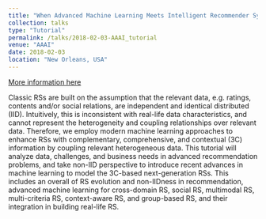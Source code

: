 ```yaml
---
title: "When Advanced Machine Learning Meets Intelligent Recommender Systems"
collection: talks
type: "Tutorial"
permalink: /talks/2018-02-03-AAAI_tutorial
venue: "AAAI"
date: 2018-02-03
location: "New Orleans, USA"
---
```


[More information here](https://sites.google.com/view/lianghu/home/tutorials/aaai2018mlrs)

Classic RSs are built on the assumption that the relevant data, e.g. ratings, contents and/or social relations, are independent and identical distributed (IID). Intuitively, this is inconsistent with real-life data characteristics, and cannot represent the heterogeneity and coupling relationships over relevant data. Therefore, we employ modern machine learning approaches to enhance RSs with complementary, comprehensive,  and contextual  (3C) information by coupling relevant heterogeneous data. This tutorial will analyze data, challenges, and business needs in advanced recommendation problems, and take non-IID perspective to introduce recent advances in machine learning to model the 3C-based next-generation RSs. This includes an overall of RS evolution and non-IIDness in recommendation, advanced machine learning for cross-domain RS, social RS, multimodal RS, multi-criteria RS, context-aware RS, and group-based RS, and their integration in building real-life RS.